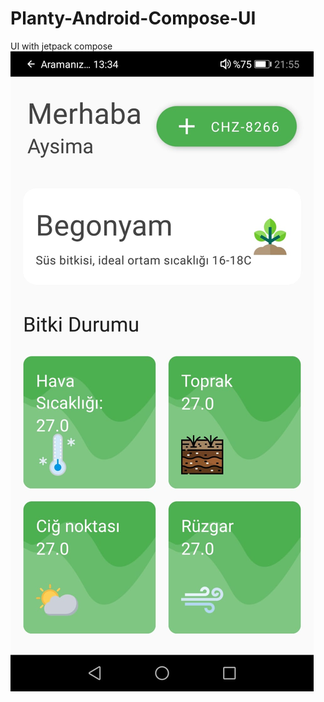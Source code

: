 # Planty-Android-Compose-UI
UI with jetpack compose
![This is an image](https://github.com/aysimasavas/Planty-Android-Compose-UI/blob/main/uı.jpeg)
